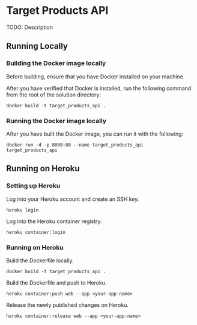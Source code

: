 # Target Products API

TODO: Description

## Running Locally

### Building the Docker image locally

Before building, ensure that you have Docker installed on your machine.

After you have verified that Docker is installed, run the following command from the root of the solution directory:

```
docker build -t target_products_api .
```

### Running the Docker image locally

After you have built the Docker image, you can run it with the following:

```
docker run -d -p 8080:80 --name target_products_api target_products_api
```

## Running on Heroku

### Setting up Heroku

Log into your Heroku account and create an SSH key.

```
heroku login
```

Log into the Heroku container registry.

```
heroku container:login
```

### Running on Heroku

Build the Dockerfile locally.

```
docker build -t target_products_api .
```

Build the Dockerfile and push to Heroku.

```
heroku container:push web --app <your-app-name>
```

Release the newly published changes on Heroku.

```
heroku container:release web --app <your-app-name>
```